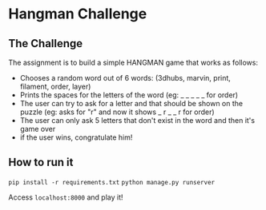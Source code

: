 # Hangman Challenge

## The Challenge
The assignment is to build a simple HANGMAN game that works as follows:

* Chooses a random word out of 6 words: (3dhubs, marvin, print, filament, order, layer)
* Prints the spaces for the letters of the word (eg: ​_ _ _​ _ _ for order)
* The user can try to ask for a letter and that should be shown on the puzzle (eg: asks for "r" and now it shows ​_ r _​ _ r for order)
* The user can only ask 5 letters that don't exist in the word and then it's game over
* if the user wins, congratulate him!

## How to run it
```pip install -r requirements.txt```
```python manage.py runserver```

Access ```localhost:8000``` and play it!
